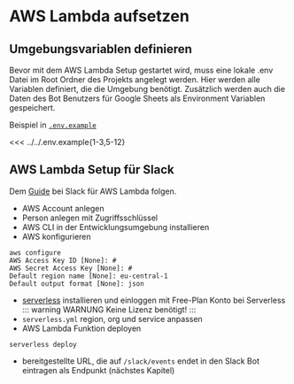 # AWS Lambda aufsetzen

## Umgebungsvariablen definieren

Bevor mit dem AWS Lambda Setup gestartet wird, muss eine lokale .env Datei im Root Ordner des Projekts angelegt werden. Hier werden alle Variablen definiert, die die Umgebung benötigt. Zusätzlich werden auch die Daten des Bot Benutzers für Google Sheets als Environment Variablen gespeichert.

Beispiel in [`.env.example`](https://github.com/Roy0815/slack-service-bot/blob/main/.env.example)

<<< ../../.env.example{1-3,5-12}

## AWS Lambda Setup für Slack

Dem [Guide](https://tools.slack.dev/bolt-js/deployments/aws-lambda/) bei Slack für AWS Lambda folgen.

- AWS Account anlegen
- Person anlegen mit Zugriffsschlüssel
- AWS CLI in der Entwicklungsumgebung installieren
- AWS konfigurieren

```
aws configure
AWS Access Key ID [None]: #
AWS Secret Access Key [None]: #
Default region name [None]: eu-central-1
Default output format [None]: json
```

- [serverless](https://www.serverless.com/framework/docs/getting-started) installieren und einloggen mit Free-Plan Konto bei Serverless
  ::: warning WARNUNG
  Keine Lizenz benötigt!
  :::
- `serverless.yml` region, org und service anpassen
- AWS Lambda Funktion deployen

```
serverless deploy
```

- bereitgestellte URL, die auf `/slack/events` endet in den Slack Bot eintragen als Endpunkt (nächstes Kapitel)
